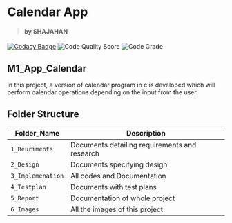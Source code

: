 # Calendar App
> #### by SHAJAHAN

[![Codacy Badge](https://api.codacy.com/project/badge/Grade/47a5d4b20a9d461a8c0b1ce4cd238329)](https://app.codacy.com/gh/syedshajahan/M1_App_Calendar?utm_source=github.com&utm_medium=referral&utm_content=syedshajahan/M1_App_Calendar&utm_campaign=Badge_Grade_Settings)
![Code Quality Score](https://api.codiga.io/project/29896/score/svg)
![Code Grade](https://api.codiga.io/project/29896/status/svg)

## M1_App_Calendar
In this project, a version of calendar program in c is developed which will perform calendar operations depending on the input from the user.
## Folder Structure

Folder_Name      |  Description
-----------------|--------------
`1_Reuriments`     |  Documents detailing requirements and research
`2_Design`         |  Documents specifying design
`3_Implemenation` |  All codes and Documentation
`4_Testplan`       |  Documents with test plans
  `5_Report`       |  Documentation of whole project
`6_Images`         |  All the images of this project
